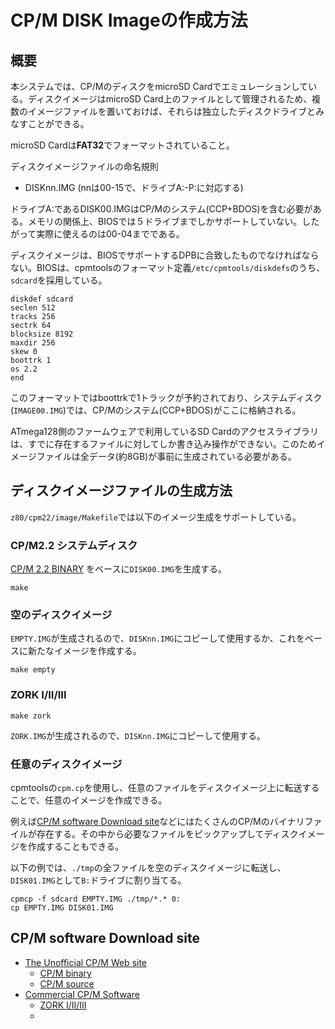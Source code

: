 # CP/M DISK Imageの作成方法

## 概要
本システムでは、CP/MのディスクをmicroSD Cardでエミュレーションしている。ディスクイメージはmicroSD Card上のファイルとして管理されるため、複数のイメージファイルを置いておけば、それらは独立したディスクドライブとみなすことができる。

microSD Cardは**FAT32**でフォーマットされていること。

ディスクイメージファイルの命名規則
  - DISKnn.IMG (nnは00-15で、ドライブA:-P:に対応する)

ドライブA:であるDISK00.IMGはCP/Mのシステム(CCP+BDOS)を含む必要がある。メモリの関係上、BIOSでは５ドライブまでしかサポートしていない。したがって実際に使えるのは00-04までである。


ディスクイメージは、BIOSでサポートするDPBに合致したものでなければならない。BIOSは、cpmtoolsのフォーマット定義`/etc/cpmtools/diskdefs`のうち、`sdcard`を採用している。
```
diskdef sdcard
seclen 512
tracks 256
sectrk 64
blocksize 8192
maxdir 256
skew 0
boottrk 1
os 2.2
end
```

このフォーマットではboottrkで1トラックが予約されており、システムディスク(`IMAGE00.IMG`)では、CP/Mのシステム(CCP+BDOS)がここに格納される。


ATmega128側のファームウェアで利用しているSD Cardのアクセスライブラリは、すでに存在するファイルに対してしか書き込み操作ができない。このためイメージファイルは全データ(約8GB)が事前に生成されている必要がある。

## ディスクイメージファイルの生成方法
`z80/cpm22/image/Makefile`では以下のイメージ生成をサポートしている。

### CP/M2.2 システムディスク
[CP/M 2.2 BINARY](http://www.cpm.z80.de/download/cpm22-b.zip)
をベースに`DISK00.IMG`を生成する。
```
make
```

### 空のディスクイメージ
`EMPTY.IMG`が生成されるので、`DISKnn.IMG`にコピーして使用するか、これをベースに新たなイメージを作成する。
```
make empty
```

### ZORK I/II/III
```
make zork
```
`ZORK.IMG`が生成されるので、`DISKnn.IMG`にコピーして使用する。

### 任意のディスクイメージ
cpmtoolsの`cpm.cp`を使用し、任意のファイルをディスクイメージ上に転送することで、任意のイメージを作成できる。

例えば[CP/M software Download site](#cpm-software-download-site)などにはたくさんのCP/Mのバイナリファイルが存在する。その中から必要なファイルをピックアップしてディスクイメージを作成することもできる。


以下の例では、`./tmp`の全ファイルを空のディスクイメージに転送し、`DISK01.IMG`として`B:`ドライブに割り当てる。
```
cpmcp -f sdcard EMPTY.IMG ./tmp/*.* 0:
cp EMPTY.IMG DISK01.IMG
```

## CP/M software Download site
- [The Unofficial CP/M Web site](http://www.cpm.z80.de/)
  - [CP/M binary](http://www.cpm.z80.de/binary.html)
  - [CP/M source](http://www.cpm.z80.de/source.html)
- [Commercial CP/M Software](http://www.retroarchive.org/cpm/)
  - [ZORK I/II/III](http://www.retroarchive.org/cpm/games/zork123_80.zip)
  - 